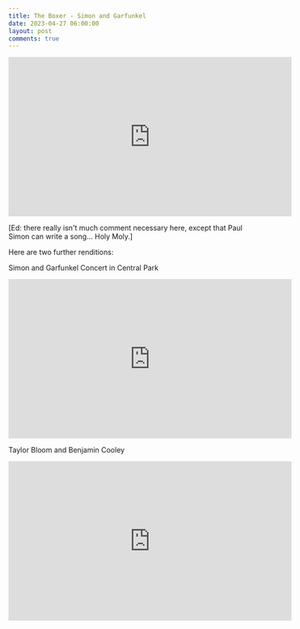 ```yaml
---
title: The Boxer - Simon and Garfunkel
date: 2023-04-27 06:00:00
layout: post
comments: true
---
```



<iframe width="560" height="315" src="https://www.youtube.com/embed/l3LFML_pxlY" title="YouTube video player" frameborder="0" allow="accelerometer; autoplay; clipboard-write; encrypted-media; gyroscope; picture-in-picture; web-share" allowfullscreen></iframe>

[Ed: there really isn't much comment necessary here, except that Paul Simon can write a song... Holy Moly.]

Here are two further renditions:

Simon and Garfunkel Concert in Central Park


<iframe width="560" height="315" src="https://www.youtube.com/embed/gUHImtxGuuI" title="YouTube video player" frameborder="0" allow="accelerometer; autoplay; clipboard-write; encrypted-media; gyroscope; picture-in-picture; web-share" allowfullscreen></iframe>


Taylor Bloom and Benjamin Cooley


<iframe width="560" height="315" src="https://www.youtube.com/embed/4KtTgRRBUb0" title="YouTube video player" frameborder="0" allow="accelerometer; autoplay; clipboard-write; encrypted-media; gyroscope; picture-in-picture; web-share" allowfullscreen></iframe>
